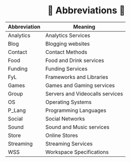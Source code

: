 <h1 align=center>📜 Abbreviations 📜</h1>

<div align=center>

| Abbreviation | Meaning |
|--------------|---------|
| Analytics    | Analytics Services |
| Blog         | Blogging websites |
| Contact      | Contact Methods |
| Food         | Food and Drink services |
| Funding      | Funding Services |
| FyL          | Frameworks and Libraries |
| Games        | Games and Gaming services |
| Group        | Servers and Videocalls services |
| OS           | Operating Systems |
| P_Lang       | Programming Languages |
| Social       | Social Networks |
| Sound        | Sound and Music services |
| Store        | Online Stores |
| Streaming    | Streaming Services |
| WSS          | Workspace Specifications |

</div>
